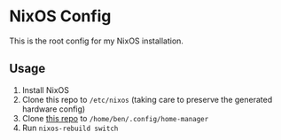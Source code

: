 # NixOS Config

This is the root config for my NixOS installation.

## Usage

1. Install NixOS
2. Clone this repo to `/etc/nixos` (taking care to preserve the generated hardware config)
3. Clone [this repo](https://github.com/bcheidemann/nixos-config-home-manager) to `/home/ben/.config/home-manager`
4. Run `nixos-rebuild switch`

